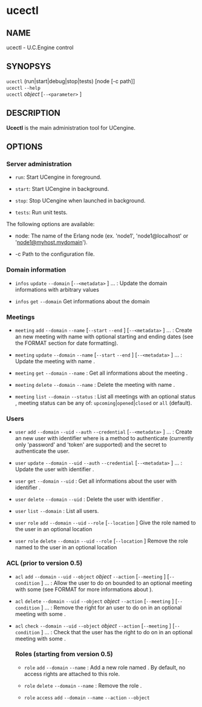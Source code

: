 # ucectl

## NAME
ucectl - U.C.Engine control

## SYNOPSYS

`ucectl` (run|start|debug|stop|tests) [node [-c path]] <br />
`ucectl` `--help` <br />
`ucectl` *object* <action> [`--<parameter>` <value>] <br />

## DESCRIPTION

**Ucectl** is the main administration tool for UCengine.

## OPTIONS

### Server administration

  * `run`:
    Start UCengine in foreground.

  * `start`:
    Start UCengine in background.

  * `stop`:
    Stop UCengine when launched in background.

  * `tests`:
    Run unit tests.

The following options are available:

  * node:
    The name of the Erlang node (ex. 'node1', 'node1@localhost' or 'node1@myhost.mydomain').

  * -c <path>
    Path to the configuration file.

### Domain information

  * `infos` `update` `--domain` <domain>  [`--<metadata>` <value>] ... :
    Update the domain <domain> informations with arbitrary values

  * `infos` `get` `--domain` <domain>
    Get informations about the domain <domain>

### Meetings

  * `meeting` `add` `--domain` <domain> `--name` <name> [`--start` <date> `--end` <date>] [`--<metadata>` <value>] ... :
    Create an new meeting with name <name> with optional starting and ending dates (see the FORMAT section for date formatting).

  * `meeting` `update` `--domain` <domain> `--name` <name> [`--start` <date> `--end` <date>] [`--<metadata>` <value>] ... :
    Update the meeting with name <name>.

  * `meeting` `get` `--domain` <domain> `--name` <name>:
    Get all informations about the meeting <name>.

  * `meeting` `delete` `--domain` <domain> `--name` <name>:
    Delete the meeting with name <name>.

  * `meeting` `list` `--domain` <domain> `--status` <status>:
    List all meetings with an optional status <status>, meeting status can be any of: `upcoming`|`opened`|`closed` or `all` (default).

### Users

  * `user` `add` `--domain` <domain> `--uid` <uid> `--auth` <auth> `--credential` <credential> [`--<metadata>` <value>] ... :
    Create an new user with identifier <uid> where <auth> is a method to authenticate (currently only 'password' and 'token' are supported) and <credential> the secret to authenticate the user.

  * `user` `update` `--domain` <domain> `--uid` <uid> `--auth` <auth> `--credential` <credential> [`--<metadata>` <value>] ... :
    Update the user with identifier <uid>.

  * `user` `get` `--domain` <domain> `--uid` <uid>:
    Get all informations about the user with identifier <uid>.

  * `user` `delete` `--domain` <domain> `--uid` <uid>:
    Delete the user with identifier <uid>.

  * `user` `list` `--domain` <domain>:
    List all users.

  * `user` `role` `add` `--domain` <domain> `--uid` <uid> `--role` <role> [`--location` <location>]
    Give the role named <role> to the user <uid> in an optional location <location>
    
  * `user` `role` `delete` `--domain` <domain> `--uid` <uid> `--role` <role> [`--location` <location>]
    Remove the role named <role> to the user <uid> in an optional location <location>

### ACL (prior to version 0.5)

  * `acl` `add` `--domain` <domain> `--uid` <uid> `--object` *object* `--action` <action> [`--meeting` <meeting>] [`--condition` <value>] ... :
    Allow the user <uid> to do <action> on <object> bounded to an optional meeting <meeting> with some <conditions> (see FORMAT for more informations about <conditions>).

  * `acl` `delete` `--domain` <domain> `--uid` <uid> `--object` *object* `--action` <action> [`--meeting` <meeting>] [`--condition` <value>] ... :
    Remove the right for an user <uid> to do <action> on <object> in an optional meeting <meeting> with some <conditions>.

  * `acl` `check` `--domain` <domain> `--uid` <uid> `--object` *object* `--action` <action> [`--meeting` <meeting>] [`--condition` <value>] ... :
    Check that the user <uid> has the right to do <action> on <object> in an optional meeting <meeting> with some <conditions>.

### Roles (starting from version 0.5)

  * `role` `add` `--domain` <domain> `--name` <name> :
  Add a new role named <name>. By default, no access rights are attached to this role.
  
  * `role` `delete` `--domain` <domain> `--name` <name> :
  Remove the role <name>.
  
  * `role` `access` `add` `--domain` <domain> `--name` <name> `--action` <action> `--object` <object> [`--<condition> <value] ... :
  Allow the users with the role named <name> to do <action> on <object> with some <conditions> (see FORMAT for more informations about <conditions>).
  
  * `role` `access` `delete` `--domain` <domain> `--name` <name> `--action` <action> `--object` <object> [`--<condition> <value] ... :
  Remove the right for the users with the role named <name> to do <action> on <object> with some <conditions>.
  
  * `role` `access` `check` `--domain` <domain> `--uid` <uid> `--location` <location> `--action` <action> `--object` <object> [`--<condition> <value] ... :
  Check that the user <uid> has the right to do <action> on <object> in an optional location <location> with some <conditions>.

## FORMAT

  - `<date>`:
    ISO8601 formatted date (ex. '2010-25-12 00:00:01').

  - `metadata`:
    meetings can hold an unlimited amount of metadata as a `key`=<value> store. Any arguments of the command line which are not part of the expected parameters are automatically added to the metadata of the object.

  - `conditions`:
    Just like `metadata` a list of conditions is created with all the command line arguments that are not used by the method itself. The list of conditions that can be used depend on the `object` and `action` used.

## NODE

  It is possible to specify the Erlang node name of U.C.Engine with
  the `--node` argument. This option can be useful when `ucectl` could
  not find the U.C.Engine node name automatically. For example, if the
  U.C.Engine node name is `ucengine@myserver.com`:
  
  * `demo` `start` `--node` ucengine@myserver.com

## EXAMPLES

List all meetings:
	ucectl meeting list --domain localhost

Only keep the closed|opened|upcoming meetings:
	ucectl meeting list --domain localhost --status closed
	ucectl meeting list --domain localhost --status opened
	ucectl meeting list --domain localhost --status upcoming

Create a new meeting 'Christmas dinner':
	ucectl meeting add --domain localhost --name 'Christmas dinner' --start '2010-24-12 20:30:00'
                --end '2010-25-12 03:00:00' --appetizer 'Chips'

Make it frenchier:
	ucectl meeting update --domain localhost --name 'Christmas dinner' --start '2010-24-12 20:30:00'
                --end '2010-25-12 07:00:00' --appetizer 'Snails'

And delete it:
ucectl meeting list --domain localhost	ucectl meeting delete --domain localhost --name 'Christmas dinner'

Create a new user 'Chuck' with a password set to 'Norris' with his nickname in the metadata:
	ucectl user add --domain localhost --uid 'Chuck' --auth 'password' --credential 'Norris'
		--nickname 'Colonel Braddock'

Update the user with a stronger password and a different nickname:
	ucectl user update --domain localhost --uid 'Chuck' --auth 'password' --credential '835dc9b5fa0ffa8'
		--nickname 'Cordell Walker'

Allow Chuck to join the meeting 'Coliseum' if he doesn't wear shirt:
	ucectl acl add --domain localhost --uid 'Chuck' --meeting 'Coliseum' --object 'roster'
		--action 'add' --topless 'yes'

Check that Chuck cannot join the meeting 'Coliseum' if he wear shirt:
	ucectl acl add --domain localhost --uid 'Chuck' --meeting 'Coliseum' --object 'roster'
		--action 'add' --topless 'no'

Delete this right:
	ucectl acl delete --domain localhost --uid 'Chuck' --meeting 'Coliseum' --object 'roster'
		--action 'add' --topless 'yes'

And delete the user 'Chuck':
	ucectl user delete --domain localhost --uid 'Chuck'
